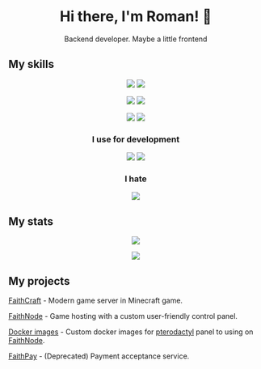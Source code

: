 <h1 align="center">Hi there, I'm Roman! 👋</h1>
<p align="center">Backend developer. Maybe a little frontend </p>

<h2>My skills</h2>
<p align="center">
  <p align="center">
    <img src="https://skillicons.dev/icons?i=ts,nodejs,bun,golang" />
    <img src="https://skillicons.dev/icons?i=java,gradle" />
  </p>
  <p align="center">
    <img src="https://skillicons.dev/icons?i=nestjs,react,nextjs,vite" />
    <img src="https://skillicons.dev/icons?i=redux,html,sass" />
  </p>
  <p align="center">
    <img src="https://skillicons.dev/icons?i=git,mysql,postgresql,redis" />
    <img src="https://skillicons.dev/icons?i=docker,kubernetes,bash,nginx" />
  </p>
</p>  
<h3 align="center">I use for development</h3> 
<p align="center">
  <p align="center">
    <img src="https://skillicons.dev/icons?i=webstorm,postman,linux,figma" />
    <img src="https://skillicons.dev/icons?i=notion,discord,gitlab,github" />
  </p>
</p>
<h3 align="center">I hate</h3> 
<p align="center">
  <p align="center">
    <img src="https://skillicons.dev/icons?i=tailwind,vscode,nextjs,github" />
  </p>
</p>
  
<h2>My stats</h2>
<p align="center">
  <p align="center">
    <img src="https://github-readme-stats.vercel.app/api?username=Poma4ka&show_icons=true&&hide=issues&theme=transparent&hide_rank=true&custom_title=Stats&hide_border=true&count_private=true&line_height=24" />
  </p>
  <p align="center">
    <img src="https://github-readme-stats.vercel.app/api/top-langs/?username=Poma4ka&layout=compact&count_private=true&hide_border=true&theme=transparent&hide=handlebars,php&langs_count=6&custom_title=Languages" />
  </p>
</p>

<h2>My projects</h2>

[FaithCraft](https://github.com/faithcraft-mc) - Modern game server in Minecraft game.

[FaithNode](https://github.com/faithnode) - Game hosting with a custom user-friendly control panel.

[Docker images](https://github.com/faithnode/pterodactyl-images) - Custom docker images for [pterodactyl](https://pterodactyl.io/) panel to using on [FaithNode](https://faithnode.host).

[FaithPay](https://faithpay.ru) - (Deprecated) Payment acceptance service.

